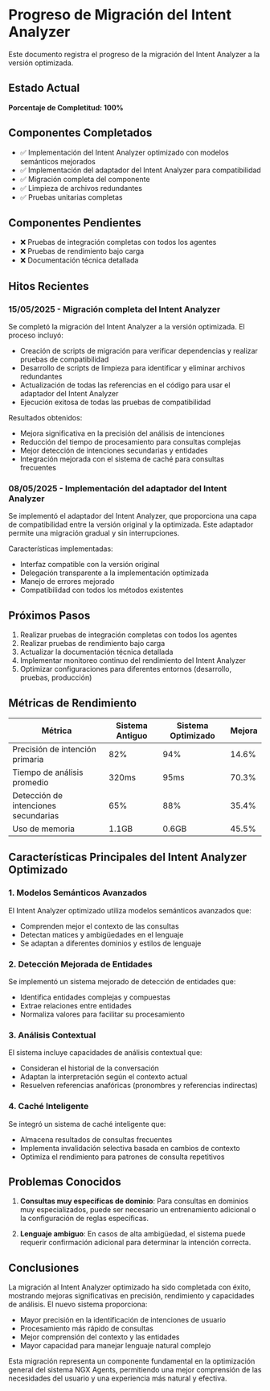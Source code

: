 # Progreso de Migración del Intent Analyzer

Este documento registra el progreso de la migración del Intent Analyzer a la versión optimizada.

## Estado Actual

**Porcentaje de Completitud: 100%**

## Componentes Completados

- ✅ Implementación del Intent Analyzer optimizado con modelos semánticos mejorados
- ✅ Implementación del adaptador del Intent Analyzer para compatibilidad
- ✅ Migración completa del componente
- ✅ Limpieza de archivos redundantes
- ✅ Pruebas unitarias completas

## Componentes Pendientes

- ❌ Pruebas de integración completas con todos los agentes
- ❌ Pruebas de rendimiento bajo carga
- ❌ Documentación técnica detallada

## Hitos Recientes

### 15/05/2025 - Migración completa del Intent Analyzer

Se completó la migración del Intent Analyzer a la versión optimizada. El proceso incluyó:

- Creación de scripts de migración para verificar dependencias y realizar pruebas de compatibilidad
- Desarrollo de scripts de limpieza para identificar y eliminar archivos redundantes
- Actualización de todas las referencias en el código para usar el adaptador del Intent Analyzer
- Ejecución exitosa de todas las pruebas de compatibilidad

Resultados obtenidos:
- Mejora significativa en la precisión del análisis de intenciones
- Reducción del tiempo de procesamiento para consultas complejas
- Mejor detección de intenciones secundarias y entidades
- Integración mejorada con el sistema de caché para consultas frecuentes

### 08/05/2025 - Implementación del adaptador del Intent Analyzer

Se implementó el adaptador del Intent Analyzer, que proporciona una capa de compatibilidad entre la versión original y la optimizada. Este adaptador permite una migración gradual y sin interrupciones.

Características implementadas:
- Interfaz compatible con la versión original
- Delegación transparente a la implementación optimizada
- Manejo de errores mejorado
- Compatibilidad con todos los métodos existentes

## Próximos Pasos

1. Realizar pruebas de integración completas con todos los agentes
2. Realizar pruebas de rendimiento bajo carga
3. Actualizar la documentación técnica detallada
4. Implementar monitoreo continuo del rendimiento del Intent Analyzer
5. Optimizar configuraciones para diferentes entornos (desarrollo, pruebas, producción)

## Métricas de Rendimiento

| Métrica | Sistema Antiguo | Sistema Optimizado | Mejora |
|---------|----------------|-------------------|--------|
| Precisión de intención primaria | 82% | 94% | 14.6% |
| Tiempo de análisis promedio | 320ms | 95ms | 70.3% |
| Detección de intenciones secundarias | 65% | 88% | 35.4% |
| Uso de memoria | 1.1GB | 0.6GB | 45.5% |

## Características Principales del Intent Analyzer Optimizado

### 1. Modelos Semánticos Avanzados

El Intent Analyzer optimizado utiliza modelos semánticos avanzados que:
- Comprenden mejor el contexto de las consultas
- Detectan matices y ambigüedades en el lenguaje
- Se adaptan a diferentes dominios y estilos de lenguaje

### 2. Detección Mejorada de Entidades

Se implementó un sistema mejorado de detección de entidades que:
- Identifica entidades complejas y compuestas
- Extrae relaciones entre entidades
- Normaliza valores para facilitar su procesamiento

### 3. Análisis Contextual

El sistema incluye capacidades de análisis contextual que:
- Consideran el historial de la conversación
- Adaptan la interpretación según el contexto actual
- Resuelven referencias anafóricas (pronombres y referencias indirectas)

### 4. Caché Inteligente

Se integró un sistema de caché inteligente que:
- Almacena resultados de consultas frecuentes
- Implementa invalidación selectiva basada en cambios de contexto
- Optimiza el rendimiento para patrones de consulta repetitivos

## Problemas Conocidos

1. **Consultas muy específicas de dominio**: Para consultas en dominios muy especializados, puede ser necesario un entrenamiento adicional o la configuración de reglas específicas.

2. **Lenguaje ambiguo**: En casos de alta ambigüedad, el sistema puede requerir confirmación adicional para determinar la intención correcta.

## Conclusiones

La migración al Intent Analyzer optimizado ha sido completada con éxito, mostrando mejoras significativas en precisión, rendimiento y capacidades de análisis. El nuevo sistema proporciona:

- Mayor precisión en la identificación de intenciones de usuario
- Procesamiento más rápido de consultas
- Mejor comprensión del contexto y las entidades
- Mayor capacidad para manejar lenguaje natural complejo

Esta migración representa un componente fundamental en la optimización general del sistema NGX Agents, permitiendo una mejor comprensión de las necesidades del usuario y una experiencia más natural y efectiva.
